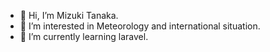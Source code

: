 - 👋 Hi, I’m Mizuki Tanaka.
- 👀 I’m interested in Meteorology and international situation.
- 🌱 I’m currently learning laravel.
<!---
Anemoi7838/Anemoi7838 is a ✨ special ✨ repository because its `README.md` (this file) appears on your GitHub profile.
You can click the Preview link to take a look at your changes.
--->
